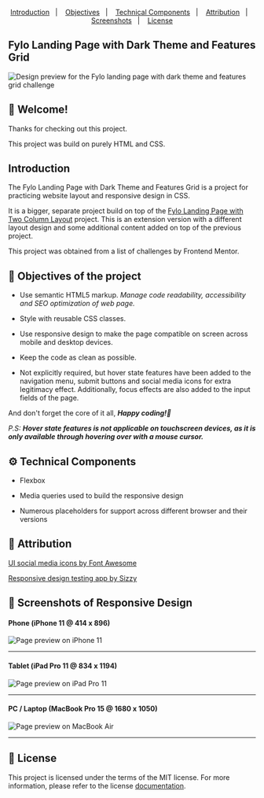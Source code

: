 <p align="center">
  <a href="#introduction">Introduction</a>&nbsp;&nbsp;&nbsp;|&nbsp;&nbsp;&nbsp;
  <a href="#objectives-of-the-project">Objectives</a>&nbsp;&nbsp;&nbsp;|&nbsp;&nbsp;&nbsp;
  <a href="#gear-technical-components">Technical Components</a>&nbsp;&nbsp;&nbsp;|&nbsp;&nbsp;&nbsp;
  <a href="#bookmark-attribution">Attribution</a>&nbsp;&nbsp;&nbsp;|&nbsp;&nbsp;&nbsp;
  <a href="#camera_flash-screenshots-of-responsive-design">Screenshots</a>&nbsp;&nbsp;&nbsp;|&nbsp;&nbsp;&nbsp;
  <a href="#memo-license">License</a>
</p>

## Fylo Landing Page with Dark Theme and Features Grid

![Design preview for the Fylo landing page with dark theme and features grid challenge](./design/desktop-preview.jpg)

## 👋 Welcome!

Thanks for checking out this project.

This project was build on purely HTML and CSS.

## Introduction

The Fylo Landing Page with Dark Theme and Features Grid is a project for practicing website layout and responsive design in CSS.

It is a bigger, separate project build on top of the [Fylo Landing Page with Two Column Layout](https://github.com/BernStrom/Fylo-Landing-Page-with-Two-Column-Layout/ "Fylo Landing Page with Two Column Layout") project. This is an extension version with a different layout design and some additional content added on top of the previous project.

This project was obtained from a list of challenges by Frontend Mentor.

## :pushpin: Objectives of the project

* Use semantic HTML5 markup. *Manage code readability, accessibility and SEO optimization of web page.*

* Style with reusable CSS classes. 

* Use responsive design to make the page compatible on screen across mobile and desktop devices.

* Keep the code as clean as possible.

* Not explicitly required, but hover state features have been added to the navigation menu, submit buttons and social media icons for extra legitimacy effect. Additionally, focus effects are also added to the input fields of the page.

And don't forget the core of it all, _**Happy coding!🚀**_

_P.S:_ _**Hover state features is not applicable on touchscreen devices, as it is only available through hovering over with a mouse cursor.**_

## :gear: Technical Components

* Flexbox

* Media queries used to build the responsive design

* Numerous placeholders for support across different browser and their versions

## :bookmark: Attribution

[UI social media icons by Font Awesome](https://fontawesome.com/ "Font Awesome")

[Responsive design testing app by Sizzy](https://a.paddle.com/v2/click/49831/114619?link=1947/ "Sizzy.co")

## :camera_flash: Screenshots of Responsive Design

#### Phone (iPhone 11 @ 414 x 896)
![Page preview on iPhone 11](./screenshots/iPhone-11_(414x896).png)
<hr />

#### Tablet (iPad Pro 11 @ 834 x 1194)
![Page preview on iPad Pro 11](./screenshots/iPad-Pro-11_(834x1194).png)
<hr />

#### PC / Laptop (MacBook Pro 15 @ 1680 x 1050)
![Page preview on MacBook Air](./screenshots/Macbook-Pro-15_(1680x1050).png)
<hr />

## :memo: License
This project is licensed under the terms of the MIT license. For more information, please refer to the license [documentation](LICENSE.md).
